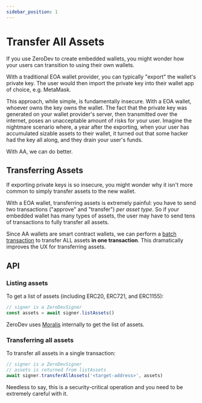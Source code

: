 ```yaml
---
sidebar_position: 1
---
```


# Transfer All Assets

If you use ZeroDev to create embedded wallets, you might wonder how your users can transition to using their own wallets. 

With a traditional EOA wallet provider, you can typically "export" the wallet's private key.  The user would then import the private key into their wallet app of choice, e.g. MetaMask.

This approach, while simple, is fundamentally insecure.  With a EOA wallet, whoever owns the key owns the wallet.  The fact that the private key was generated on your wallet provider's server, then transmitted over the internet, poses an unacceptable amount of risks for your user.  Imagine the nightmare scenario where, a year after the exporting, when your user has accumulated sizable assets to their wallet, it turned out that some hacker had the key all along, and they drain your user's funds.

With AA, we can do better.

## Transferring Assets

If exporting private keys is so insecure, you might wonder why it isn't more common to simply transfer assets to the new wallet.

With a EOA wallet, transferring assets is extremely painful: you have to send two transactions ("approve" and "transfer") *per asset type*.   So if your embedded wallet has many types of assets, the user may have to send tens of transactions to fully transfer all assets.

Since AA wallets are smart contract wallets, we can perform a [batch transaction](/use-wallets/improve-transaction-experience/batch-transactions) to transfer ALL assets **in one transaction**.  This dramatically improves the UX for transferring assets.

## API

### Listing assets

To get a list of assets (including ERC20, ERC721, and ERC1155):

```typescript
// signer is a ZeroDevSigner
const assets = await signer.listAssets()
```

ZeroDev uses [Moralis](https://moralis.io/) internally to get the list of assets.

### Transferring all assets

To transfer all assets in a single transaction:

```typescript
// signer is a ZeroDevSigner
// assets is returned from listAssets
await signer.transferAllAssets('<target-address>', assets)
```

Needless to say, this is a security-critical operation and you need to be extremely careful with it.